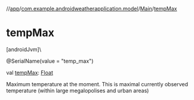 //[app](../../../index.md)/[com.example.androidweatherapplication.model](../index.md)/[Main](index.md)/[tempMax](temp-max.md)

# tempMax

[androidJvm]\

@SerialName(value = &quot;temp_max&quot;)

val [tempMax](temp-max.md): [Float](https://kotlinlang.org/api/latest/jvm/stdlib/kotlin/-float/index.html)

Maximum temperature at the moment. This is maximal currently observed temperature (within large megalopolises and urban areas)
